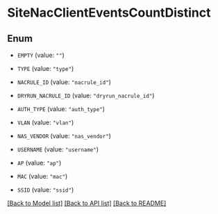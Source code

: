 # SiteNacClientEventsCountDistinct

## Enum


* `EMPTY` (value: `""`)

* `TYPE` (value: `"type"`)

* `NACRULE_ID` (value: `"nacrule_id"`)

* `DRYRUN_NACRULE_ID` (value: `"dryrun_nacrule_id"`)

* `AUTH_TYPE` (value: `"auth_type"`)

* `VLAN` (value: `"vlan"`)

* `NAS_VENDOR` (value: `"nas_vendor"`)

* `USERNAME` (value: `"username"`)

* `AP` (value: `"ap"`)

* `MAC` (value: `"mac"`)

* `SSID` (value: `"ssid"`)


[[Back to Model list]](../README.md#documentation-for-models) [[Back to API list]](../README.md#documentation-for-api-endpoints) [[Back to README]](../README.md)


